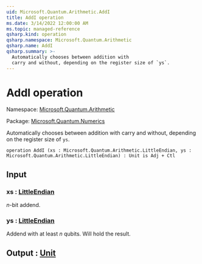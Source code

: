 ```yaml
---
uid: Microsoft.Quantum.Arithmetic.AddI
title: AddI operation
ms.date: 3/14/2022 12:00:00 AM
ms.topic: managed-reference
qsharp.kind: operation
qsharp.namespace: Microsoft.Quantum.Arithmetic
qsharp.name: AddI
qsharp.summary: >-
  Automatically chooses between addition with
  carry and without, depending on the register size of `ys`.
---
```


# AddI operation

Namespace: [Microsoft.Quantum.Arithmetic](xref:Microsoft.Quantum.Arithmetic)

Package: [Microsoft.Quantum.Numerics](https://nuget.org/packages/Microsoft.Quantum.Numerics)


Automatically chooses between addition withcarry and without, depending on the register size of `ys`.

```qsharp
operation AddI (xs : Microsoft.Quantum.Arithmetic.LittleEndian, ys : Microsoft.Quantum.Arithmetic.LittleEndian) : Unit is Adj + Ctl
```


## Input

### xs : [LittleEndian](xref:Microsoft.Quantum.Arithmetic.LittleEndian)

$n$-bit addend.


### ys : [LittleEndian](xref:Microsoft.Quantum.Arithmetic.LittleEndian)

Addend with at least $n$ qubits. Will hold the result.



## Output : [Unit](xref:microsoft.quantum.qsharp.valueliterals#unit-literal)

